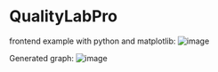 # QualityLabPro
frontend example with python and matplotlib:
![image](https://github.com/LeonardoMeireles55/QualityLabPro/assets/123477726/0370ceea-4983-4e27-ba25-81065ef7dc34)

Generated graph:
![image](https://github.com/LeonardoMeireles55/QualityLabPro/assets/123477726/fef3107d-2dfa-43a3-9306-1d967f3b0eca)
